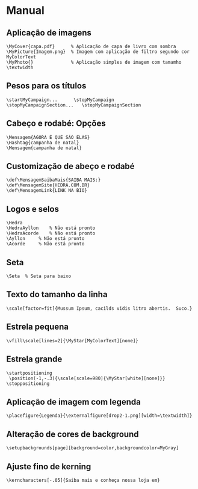 # Manual 

## Aplicação de imagens
	\MyCover{capa.pdf}  	% Aplicação de capa de livro com sombra
	\MyPicture{Imagem.png}  % Imagem com aplicação de filtro segundo cor MyColorText
	\MyPhoto{}			    % Aplicação simples de imagem com tamamho \textwidth

## Pesos para os títulos
	\startMyCampaign...		 \stopMyCampaign
	\stopMyCampaignSection...   \stopMyCampaignSection

## Cabeço e rodabé: Opções
	\Mensagem{AGORA É QUE SÃO ELAS}
	\Hashtag{campanha de natal}
	\Mensagem{campanha de natal}

## Customização de abeço e rodabé
	\def\MensagemSaibaMais{SAIBA MAIS:}
	\def\MensagemSite{HEDRA.COM.BR}
	\def\MensagemLink{LINK NA BIO}

## Logos e selos			
	\Hedra
	\HedraAyllon	% Não está pronto
	\HedraAcorde	% Não está pronto
	\Ayllon		% Não está pronto
	\Acorde		% Não está pronto

## Seta 						
	\Seta  % Seta para baixo

## Texto do tamanho da linha
	\scale[factor=fit]{Mussum Ipsum, cacilds vidis litro abertis.  Suco.}

## Estrela pequena
	\vfill\scale[lines=2]{\MyStar[MyColorText][none]} 			 

## Estrela grande
	\startpositioning 											
	 \position(-1,-.3){\scale[scale=980]{\MyStar[white][none]}}
	\stoppositioning

## Aplicação de imagem com legenda		
	\placefigure{Legenda}{\externalfigure[drop2-1.png][width=\textwidth]}

## Alteração de cores de background
	\setupbackgrounds[page][background=color,backgroundcolor=MyGray]

## Ajuste fino de kerning
	\kerncharacters[-.05]{Saiba mais e conheça nossa loja em}